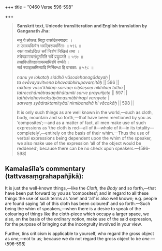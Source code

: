 +++
title = "0460 Verse 596-598"

+++
> **Sanskrit text, Unicode transliteration and English translation by Ganganath Jha:** 
>
> ननु ये लोकतः सिद्धा वासोदेहनगादयः ।  
> त एवावयवित्वेन भवद्भिरुपवर्णिताः ॥ ५९६ ॥  
> रक्तं वासोऽखिलं सर्वं निःशेषं निखिलं तथा ।  
> तत्रेच्छामात्रसंभूतमिति सर्वे प्रयुञ्जते ॥ ५९७ ॥  
> तथाविधविवक्षायामस्माभिरपि वर्ण्यते ।  
> सर्वं स्याद्रक्तमित्यादि निर्निबन्धा हि वाचकाः ॥ ५९८ ॥ 
>
> *nanu ye lokataḥ siddhā vāsodehanagādayaḥ* \|  
> *ta evāvayavitvena bhavadbhirupavarṇitāḥ* \|\| 596 \|\|  
> *raktaṃ vāso'khilaṃ sarvaṃ niḥśeṣaṃ nikhilaṃ tathā* \|  
> *tatrecchāmātrasaṃbhūtamiti sarve prayuñjate* \|\| 597 \|\|  
> *tathāvidhavivakṣāyāmasmābhirapi varṇyate* \|  
> *sarvaṃ syādraktamityādi nirnibandhā hi vācakāḥ* \|\| 598 \|\| 
>
> It is only such things as are well known in the world,—such as cloth, body, mountain and so forth,—that have been mentioned by you as ‘composites’;—and as a matter of fact, all men make use of such expressions as ‘the cloth is red—all of it—whole of it—in its totality—completely’,—entirely on the basis of their whim.—Thus the use of verbal expressions being dependent upon the whim of the speaker, we also make use of the expression ‘all of the object would be reddened’; because there can be no check upon speakers.—(596-598)



## Kamalaśīla’s commentary (tattvasaṃgrahapañjikā):

It is just the well-known things,—like the *Cloth*, the *Body* and so forth,—that have been put forward by you as ‘composites’; and in regard to all these things the use of such terms as ‘one’ and ‘all’ is also well known; e.g. people are found saying ‘all of this cloth has been coloured’ and so forth.—Such being the whim of speakers,—when there is a desire to speak of the colouring of things like the cloth-piece which occupy a larger space, we also, on the basis of the ordinary notion, make use of the said expression, for the purpose of bringing out the incongruity involved in your view.

Further, tins criticism is applicable to yourself, who regard the gross object as *one*,—not to us; because we do not regard the gross object to be *one*.—(596-598)


